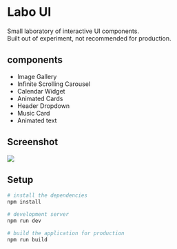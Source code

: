 # Labo UI

Small laboratory of interactive UI components.  
Built out of experiment, not recommended for production.

## components

- Image Gallery
- Infinite Scrolling Carousel
- Calendar Widget
- Animated Cards
- Header Dropdown
- Music Card
- Animated text

## Screenshot

![](./screenshot.png)

## Setup

```bash
# install the dependencies
npm install

# development server
npm run dev

# build the application for production
npm run build
```
